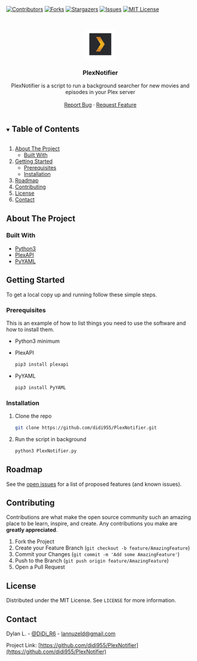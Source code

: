 
[![Contributors][contributors-shield]][contributors-url]
[![Forks][forks-shield]][forks-url]
[![Stargazers][stars-shield]][stars-url]
[![Issues][issues-shield]][issues-url]
[![MIT License][license-shield]][license-url]


<!-- PROJECT LOGO -->
<br />
<p align="center">
  <a href="https://github.com/github_username/PlexNotifier">
    <img src="logo.png" width="80" height="80">
  </a>

  <h3 align="center">PlexNotifier</h3>

  <p align="center">
    PlexNotifier is a script to run a background searcher for new movies and episodes in your Plex server
    <br />
    <br />
    <a href="https://github.com/didi955/PlexNotifier/issues">Report Bug</a>
    ·
    <a href="https://github.com/didi955/PlexNotifier/issues">Request Feature</a>
  </p>
</p>



<!-- TABLE OF CONTENTS -->
<details open="open">
  <summary><h2 style="display: inline-block">Table of Contents</h2></summary>
  <ol>
    <li>
      <a href="#about-the-project">About The Project</a>
      <ul>
        <li><a href="#built-with">Built With</a></li>
      </ul>
    </li>
    <li>
      <a href="#getting-started">Getting Started</a>
      <ul>
        <li><a href="#prerequisites">Prerequisites</a></li>
        <li><a href="#installation">Installation</a></li>
      </ul>
    </li>
    <li><a href="#roadmap">Roadmap</a></li>
    <li><a href="#contributing">Contributing</a></li>
    <li><a href="#license">License</a></li>
    <li><a href="#contact">Contact</a></li>
  </ol>
</details>



<!-- ABOUT THE PROJECT -->
## About The Project


### Built With

* [Python3]()
* [PlexAPI]()
* [PyYAML]()



<!-- GETTING STARTED -->
## Getting Started

To get a local copy up and running follow these simple steps.

### Prerequisites

This is an example of how to list things you need to use the software and how to install them.

* Python3 minimum

* PlexAPI
  ```sh
  pip3 install plexapi
  ```
* PyYAML
  ```sh
  pip3 install PyYAML
  ```

### Installation

1. Clone the repo
   ```sh
   git clone https://github.com/didi955/PlexNotifier.git
   ```
2. Run the script in background
   ```sh
   python3 PlexNotifier.py
   ```

<!-- ROADMAP -->
## Roadmap

See the [open issues](https://github.com/didi955/PlexNotifier/issues) for a list of proposed features (and known issues).



<!-- CONTRIBUTING -->
## Contributing

Contributions are what make the open source community such an amazing place to be learn, inspire, and create. Any contributions you make are **greatly appreciated**.

1. Fork the Project
2. Create your Feature Branch (`git checkout -b feature/AmazingFeature`)
3. Commit your Changes (`git commit -m 'Add some AmazingFeature'`)
4. Push to the Branch (`git push origin feature/AmazingFeature`)
5. Open a Pull Request



<!-- LICENSE -->
## License

Distributed under the MIT License. See `LICENSE` for more information.


<!-- CONTACT -->
## Contact

Dylan L. - [@DiDi_R6](https://twitter.com/didi_r6) - lannuzeld@gmail.com

Project Link: [https://github.com/didi955/PlexNotifier](https://github.com/didi955/PlexNotifier)



<!-- MARKDOWN LINKS & IMAGES -->
<!-- https://www.markdownguide.org/basic-syntax/#reference-style-links -->
[contributors-shield]: https://img.shields.io/github/contributors/didi955/PlexNotifier.svg?style=for-the-badge
[contributors-url]: https://github.com/didi955/PlexNotifier/graphs/contributors
[forks-shield]: https://img.shields.io/github/forks/didi955/PlexNotifier.svg?style=for-the-badge
[forks-url]: https://github.com/didi955/PlexNotifier/network/members
[stars-shield]: https://img.shields.io/github/stars/didi955/PlexNotifier.svg?style=for-the-badge
[stars-url]: https://github.com/didi955/PlexNotifier/stargazers
[issues-shield]: https://img.shields.io/github/issues/didi955/PlexNotifier.svg?style=for-the-badge
[issues-url]: https://github.com/didi955/PlexNotifier/issues
[license-shield]: https://img.shields.io/github/license/didi955/PlexNotifier.svg?style=for-the-badge
[license-url]: https://github.com/didi955/PlexNotifier/LICENSE
